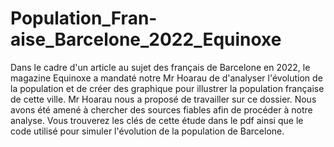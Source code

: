 # Population_Fran-aise_Barcelone_2022_Equinoxe

Dans le cadre d'un article au sujet des français de Barcelone en 2022, le magazine Equinoxe a mandaté notre Mr Hoarau de d'analyser l'évolution de la population et de créer des graphique pour illustrer la population française de cette ville.
Mr Hoarau nous a proposé de travailler sur ce dossier. Nous avons été amené à chercher des sources fiables afin de procéder à notre analyse. 
Vous trouverez les clés de cette étude dans le pdf ainsi que le code utilisé pour simuler l'évolution de la population de Barcelone. 
